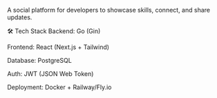 A social platform for developers to showcase skills, connect, and share updates.

🛠 Tech Stack
Backend: Go (Gin)

Frontend: React (Next.js + Tailwind)

Database: PostgreSQL

Auth: JWT (JSON Web Token)

Deployment: Docker + Railway/Fly.io
